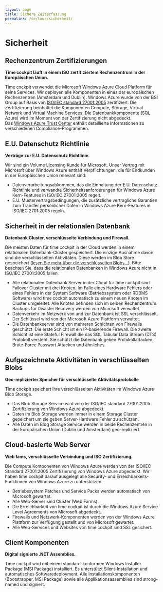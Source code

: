 ```yaml
---
layout: page
title: Sichere Zeiterfassung
permalink: /de/tour/sicherheit/
---
```


<h1>Sicherheit</h1><h2>Rechenzentrum Zertifizierungen</h2><p>
  <strong>Time cockpit läuft in einem ISO zertifiziertem Rechenzentrum in der Europäischen Union.</strong>
</p><p>Time cockpit verwendet die <a href="http://www.windowsazure.com/" target="_blank">Microsoft Windows Azure Cloud Platform</a> für seine Services. Wir deployen alle Komponenten in eines der europäischen Rechenzentren (Amsterdam und Dublin). Windows Azure wurde von der BSI Group auf Basis von <a href="http://www.iso.org/iso/catalogue_detail?csnumber=42103" target="_blank">ISO/IEC standard 27001:2005</a> zertifiziert. Die Zertifizierung beinhaltet die Komponenten Compute, Storage, Virtual Network und Virtual Machine Services. Die Datenbankkomponente (SQL Azure) wird im Moment von der Zertifizierung nicht abgedeckt. Das <a href="http://www.windowsazure.com/en-us/support/trust-center/compliance/" target="_blank">Windows Azure Trust Center</a> enthält detaillierte Informationen zu verschiedenen Compliance-Programmen. </p><h2>E.U. Datenschutz Richtlinie</h2><p>
  <strong>Verträge zur E.U. Datenschutz Richtlinie.</strong>
</p><p>Wir sind ein Volume Licensing Kunde für Microsoft. Unser Vertrag mit Microsoft über Windows Azure enthält Verpflichtungen, die für Endkunden in der Europäischen Union relevant sind:</p><ul class="checkList">
  <li>Datenverarbeitungsabkommen, das die Einhaltung der E.U. Datenschutz Richtlinie und verwandte Sicherheitsanforderungen für Windows Azure Kern-Features in ISO/IEC 27001:2005 regelt.
<br /></li>
  <li>E.U. Mustervertragsbedingungen, die zusätzliche vertragliche Garantien zum Transfer persönlicher Daten in Windows Azure Kern-Features in ISO/IEC 2701:2005 regeln.</li>
</ul><h2>Sicherheit in der relationalen Datenbank</h2><p>
  <strong>Datenbank Cluster, verschlüsselte Verbindung und Firewall.</strong>
</p><p>Die meisten Daten für time cockpit in der Cloud werden in einem relationalen Datenbank-Cluster gespeichert. Die einzige Ausnahme davon sind die verschlüsselten Aktivitäten. Diese werden im Blob Store gespeichert (<a href="#BlobSecurity">lesen Sie mehr über die verschlüsselten Blobs...</a>). Bitte beachten Sie, dass die relationalen Datenbanken in Windows Azure nicht in ISO/IEC 27001:2005 fallen.</p><ul class="checkList">
  <li>Alle relationalen Datenbank Server in der Cloud für time cockpit sind Failover Cluster mit drei Knoten. Im Falle eines Hardware Fehlers oder eines Fehlers in der System Software (Betriebssystem oder RDBMS Software) wird time cockpit automatisch zu einem neuen Knoten im Cluster umgeleitet. Alle Knoten befinden sich im selben Rechenzentrum. Backups für Disaster Recovery werden von Microsoft verwaltet.</li>
  <li>Datenverkehr im Netzwerk von und zur Datenbank ist SSL verschlüsselt. Der Schlüssel wird von der Microsoft Azure Plattform verwaltet.</li>
  <li>Die Datenbankserver sind von mehreren Schichten von Firewalls geschützt. Die erste Schicht ist ein IP-basierende Firewall. Die zweite Schicht ist eine Stateful Firewall die das SQL Tabular Data Stream (DTS) Protokoll versteht. Sie schützt die Datenbank geben Protokollattacken, Brute-Force Passwort Attacken und ähnliches.</li>
</ul><h2>
  <a id="BlobSecurity"></a>Aufgezeichnete Aktivitäten in verschlüsselten Blobs</h2><p>
  <strong>Geo-replizierter Speicher für verschlüsselte Aktivitätsprotokolle</strong>
</p><p>Time cockpit speichert Ihre verschlüsselten Aktivitäten im Windows Azure Blob Storage.<br /></p><ul class="checkList">
  <li>Das Blob Storage Service wird von der ISO/IEC standard 27001:2005 Zertifizierung von Windows Azure abgedeckt.</li>
  <li>Daten im Blob Storage werden immer in einem Storage Cluster gepeichert um sie geben Server-Hardware Fehler zu schützen.</li>
  <li>Alle Daten im Blog Storage Service werden in beide Rechenzentren in der Europäischen Union (Dublin und Amsterdam) geo-repliziert.</li>
</ul><h2>Cloud-basierte Web Server</h2><p>
  <strong>Web fams, verschlüsselte Verbindung und ISO Zertifizierung.</strong>
</p><p>Die Compute Komponenten von Windows Azure werden von der ISO/IEC Standard 27001:2005 Zertifizierung von Windows Azure abgedeckt. Wir haben time cockpit darauf ausgelegt alle Security- und Erreichbarkeits-Funktionen von Windows Azure zu unterstützen:</p><ul class="checkList">
  <li>Betriebssystem Patches und Service Packs werden automatisch von Microsoft gewartet.</li>
  <li>Alle Web-Server sind Cluster (Web Farms).</li>
  <li>Die Erreichbarkeit von time cockpit ist durch die Windows Azure Service Level Agreements von Microsoft abgedeckt..</li>
  <li>Firewalls und Netzwerk-Komponenten werden von der Windows Azure Plattform zur Verfügung gestellt und von Microsoft gewartet.</li>
  <li>Alle Web-Services und Websites von time cockpit sind SSL gesichert.</li>
</ul><h2>Client Komponenten</h2><p>
  <strong>Digital signierte .NET Assemblies.</strong>
</p><p>Time cockpit wird mit einem standard-konformen Windows Installer Package (MSI Package) installiert. Es unterstützt Silent-Installation und automatisches Softwaredeployment. Alle Installationskomponenten (Bootstrapper, MSI Package) sowie alle Applikationsassemblies sind strong-named und signiert.</p>
